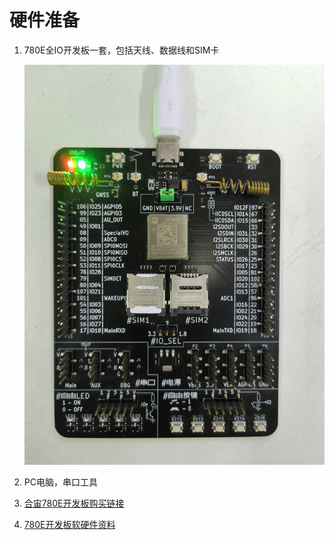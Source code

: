 # 硬件准备

1. 780E全IO开发板一套，包括天线、数据线和SIM卡

   ![780E](image/Air780E.jpg)

2. PC电脑，串口工具

3. [合宙780E开发板购买链接](https://item.taobao.com/item.htm?id=724722276597)

4. [780E开发板软硬件资料](https://doc.openluat.com/wiki/21?wiki_page_id=6036)